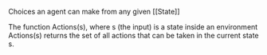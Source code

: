 Choices an agent can make from any given [[State]]

The function Actions(s), where s (the input) is a state inside an environment 
Actions(s) returns the set of all actions that can be taken in the current state s.  
